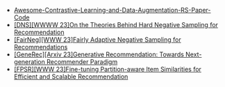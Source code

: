 
- [Awesome-Contrastive-Learning-and-Data-Augmentation-RS-Paper-Code](https://github.com/QinHsiu/Awesome-Contrastive-Learning-and-Data-Augmentation-RS-Paper-Code)
- [[DNS][WWWW 23]On the Theories Behind Hard Negative Sampling for Recommendation](https://arxiv.org/abs/2302.03472)
- [[FairNeg][WWW 23]Fairly Adaptive Negative Sampling for Recommendations](https://arxiv.org/abs/2302.08266)
- [[GeneRec][Arxiv 23]Generative Recommendation: Towards Next-generation Recommender Paradigm](https://arxiv.org/abs/2304.03516)
- [[FPSR][WWW 23]Fine-tuning Partition-aware Item Similarities for Efficient and Scalable Recommendation](https://arxiv.org/abs/2207.05959)
